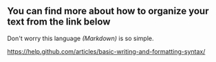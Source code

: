 ## You can find more about how to organize your text from the link below 
Don't worry this language *(Markdown)* is so simple.

https://help.github.com/articles/basic-writing-and-formatting-syntax/
